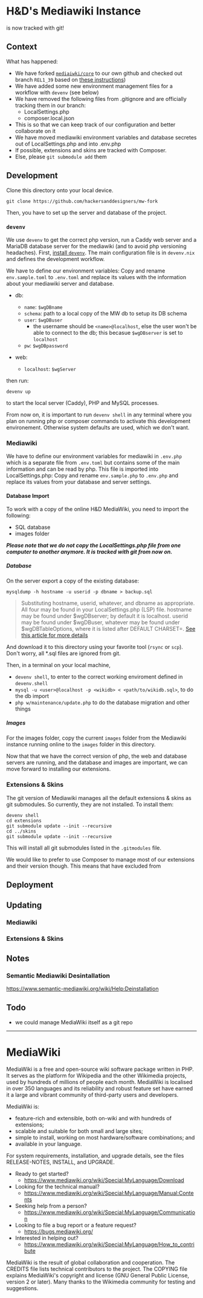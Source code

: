 # H&D's Mediawiki Instance

is now tracked with git!

## Context

What has happened:
- We have forked [`mediaiwki/core`](https://gerrit.wikimedia.org/r/mediawiki/core) to our own github and checked out branch `REL1_39` based on [these instructions](https://www.mediawiki.org/wiki/Download_from_Git#Download_a_stable_branch))
- We have added some new environment management files for a workflow with `devenv` (see below)
- We have removed the following files from .gitignore and are officially tracking them in our branch:
  - LocalSettings.php
  - composer.local.json
- This is so that we can keep track of our configuration and better collaborate on it
- We have moved mediawiki environment variables and database secretes out of LocalSettings.php and into .env.php
- If possible, extensions and skins are tracked with Composer.
- Else, please `git submodule add` them

## Development

Clone this directory onto your local device.
```
git clone https://github.com/hackersanddesigners/mw-fork
```
Then, you have to set up the server and database of the project.

### `devenv`

We use `devenv` to get the correct php version, run a Caddy web server and a MariaDB database server for the mediawiki (and to avoid php versioning headaches). First, [install `devenv`](https://devenv.sh/). The main configuration file is in `devenv.nix` and defines the development workflow.

We have to define our environment variables: Copy and rename `env.sample.toml` to `.env.toml` and replace its values with the information about your mediawiki server and database.

- db:
  - `name`: `$wgDBname`
  - `schema`: path to a local copy of the MW db to setup its DB schema
  - `user`: `$wgDBuser`
    - the username should be `<name>@localhost`, else the user won't be able to connect to the db; this becasue `$wgDBserver` is set to `localhost`
  - `pw`: `$wgDBpassword`

- web:
  - `localhost`: `$wgServer`


then run:

```
devenv up
```
to start the local server (Caddy), PHP and MySQL processes.

From now on, it is important to run `devenv shell` in any terminal where you plan on running php or composer commands to activate this development environement. Otherwise system defaults are used, which we don't want.

### Mediawiki

We have to define our environment variables for mediawiki in `.env.php` which is a separate file from `.env.toml` but contains some of the main information and can be read by php. This file is imported into LocalSettings.php: Copy and rename `env.sample.php` to `.env.php` and replace its values from your database and server settings.

#### Database Import

To work with a copy of the online H&D MediaWiki, you need to import the following:

- SQL database
- images folder

***Please note that we do not copy the LocalSettings.php file from one computer to another anymore. It is tracked with git from now on.***

##### Database

On the server export a copy of the existing database:

```
mysqldump -h hostname -u userid -p dbname > backup.sql
```
> Substituting hostname, userid, whatever, and dbname as appropriate. All four may be found in your LocalSettings.php (LSP) file. hostname may be found under $wgDBserver; by default it is localhost. userid may be found under $wgDBuser, whatever may be found under $wgDBTableOptions, where it is listed after DEFAULT CHARSET=. [See this article for more details](https://www.mediawiki.org/wiki/Manual:Backing_up_a_wiki#Mysqldump_from_the_command_line)

And download it to this directory using your favorite tool (`rsync` or `scp`). Don't worry, all *.sql files are ignored from git.

Then, in a terminal on your local machine,
- `devenv shell`, to enter to the correct working enviroment defined in `devenv.shell`
- `mysql -u <user>@localhost -p <wikidb> < <path/to/wikidb.sql>`, to do the db import
- `php w/maintenance/update.php` to do the database migration and other things


##### Images

For the images folder, copy the current `images` folder from the Mediawiki instance running online to the `images` folder in this directory.


Now that that we have the correct version of php, the web and database servers are running, and the database and images are important, we can move forward to installing our extensions.

### Extensions & Skins

The git version of Mediawiki manages all the default extensions & skins as git submodules. So currently, they are not installed. To install them:

```
devenv shell
cd extensions
git submodule update --init --recursive
cd ../skins
git submodule update --init --recursive
```

This will install all git submodules listed in the `.gitmodules` file.

We would like to prefer to use Composer to manage most of our extensions and their version though. This means that have excluded from

## Deployment




## Updating

### Mediawiki


### Extensions & Skins


## Notes
### Semantic Mediawiki Desintallation

https://www.semantic-mediawiki.org/wiki/Help:Deinstallation

## Todo

- we could manage MediaWiki itself as a git repo


---------

# MediaWiki

MediaWiki is a free and open-source wiki software package written in PHP. It
serves as the platform for Wikipedia and the other Wikimedia projects, used
by hundreds of millions of people each month. MediaWiki is localised in over
350 languages and its reliability and robust feature set have earned it a large
and vibrant community of third-party users and developers.

MediaWiki is:

* feature-rich and extensible, both on-wiki and with hundreds of extensions;
* scalable and suitable for both small and large sites;
* simple to install, working on most hardware/software combinations; and
* available in your language.

For system requirements, installation, and upgrade details, see the files
RELEASE-NOTES, INSTALL, and UPGRADE.

* Ready to get started?
  * https://www.mediawiki.org/wiki/Special:MyLanguage/Download
* Looking for the technical manual?
  * https://www.mediawiki.org/wiki/Special:MyLanguage/Manual:Contents
* Seeking help from a person?
  * https://www.mediawiki.org/wiki/Special:MyLanguage/Communication
* Looking to file a bug report or a feature request?
  * https://bugs.mediawiki.org/
* Interested in helping out?
  * https://www.mediawiki.org/wiki/Special:MyLanguage/How_to_contribute

MediaWiki is the result of global collaboration and cooperation. The CREDITS
file lists technical contributors to the project. The COPYING file explains
MediaWiki's copyright and license (GNU General Public License, version 2 or
later). Many thanks to the Wikimedia community for testing and suggestions.
